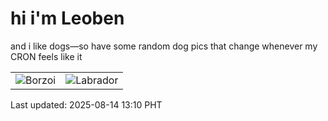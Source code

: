 # hi i'm Leoben

and i like dogs—so have some random dog pics that change whenever my CRON feels like it

|  |  |
|--------|----------|
| ![Borzoi](https://random-dog-vercel.vercel.app/api/random-borzoi?v=1755148230) | ![Labrador](https://random-dog-vercel.vercel.app/api/random-labrador?v=1755148230) |

Last updated: 2025-08-14 13:10 PHT
